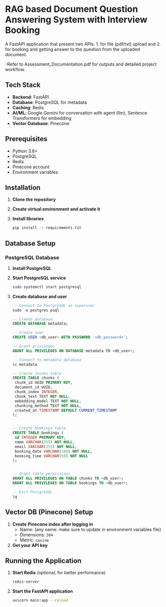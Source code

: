# RAG based Document Question Answering System with Interview Booking

A FastAPI application that present two APIs. 1. for file (pdf/txt) upload and 2. for booking and getting answer to the question from the uploaded document.

-Refer to Assessment_Documentation.pdf for outputs and detailed project workflow.

## Tech Stack

- **Backend**: FastAPI
- **Database**: PostgreSQL for metadata
- **Caching**: Redis
- **AI/ML**: Google Gemini for conversation with agent (llm), Sentence Transformers for embedding
- **Vector Database**: Pinecone

## Prerequisites

- Python 3.8+
- PostgreSQL
- Redis 
- Pinecone account
- Environment variables

## Installation

1. **Clone the repository**

2. **Create virtual environment and activate it**

3. **Install libraries**
   ```bash
   pip install -r requirements.txt
   ```

## Database Setup

### PostgreSQL Database

1. **Install PostgreSQL** 

2. **Start PostgreSQL service**
   ```bash
   sudo systemctl start postgresql
   ```

3. **Create database and user**
   ```sql
   -- Connect to PostgreSQL as superuser
   sudo -u postgres psql
   
   -- Create database
   CREATE DATABASE metadata;
   
   -- Create user
   CREATE USER <db_user> WITH PASSWORD '<db_password>';
   
   -- Grant privileges
   GRANT ALL PRIVILEGES ON DATABASE metadata TO <db_user>;
   
   -- Connect to metadata database
   \c metadata
   
   -- Create chunks table
   CREATE TABLE chunks (
    chunk_id UUID PRIMARY KEY,
    document_id UUID,
    chunk_index INTEGER,
    chunk_text TEXT NOT NULL,
    embedding_model TEXT NOT NULL,
    chunking_method TEXT NOT NULL,
    created_at TIMESTAMP DEFAULT CURRENT_TIMESTAMP
   );

   
   -- Create bookings table
   CREATE TABLE bookings (
    id INTEGER PRIMARY KEY,
    name VARCHAR(255) NOT NULL,
    email VARCHAR(255) NOT NULL,
    booking_date VARCHAR(100) NOT NULL,
    booking_time VARCHAR(50) NOT NULL
   );


   -- Grant table permissions
   GRANT ALL PRIVILEGES ON TABLE chunks TO <db_user>;
   GRANT ALL PRIVILEGES ON TABLE bookings TO <db_user>;
   
   -- Exit PostgreSQL
   \q
   ```

## Vector DB (Pinecone) Setup

1. **Create Pinecone index after logging in** 
   - Name: {any name: make sure to update in environment variables file}
   - Dimensions: `384`
   - Metric: `cosine`
3. **Get your API key** 

## Running the Application

1. **Start Redis** (optional, for better performance)
   ```bash
   redis-server
   ```

2. **Start the FastAPI application**
   ```bash
   uvicorn main:app --reload
   ```